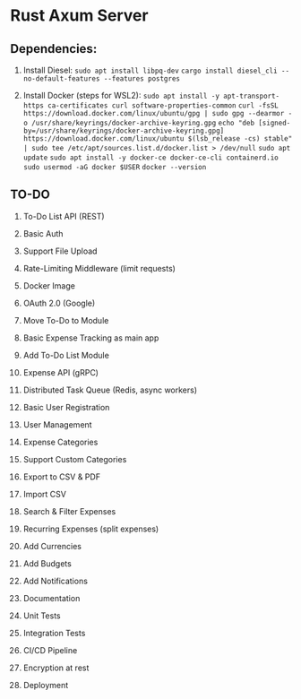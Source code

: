 # Rust Axum Server

## Dependencies:

1. Install Diesel:
`sudo apt install libpq-dev`
`cargo install diesel_cli --no-default-features --features postgres`

2. Install Docker (steps for WSL2):
`sudo apt install -y apt-transport-https ca-certificates curl software-properties-common`
`curl -fsSL https://download.docker.com/linux/ubuntu/gpg | sudo gpg --dearmor -o /usr/share/keyrings/docker-archive-keyring.gpg`
`echo "deb [signed-by=/usr/share/keyrings/docker-archive-keyring.gpg] https://download.docker.com/linux/ubuntu $(lsb_release -cs) stable" | sudo tee /etc/apt/sources.list.d/docker.list > /dev/null`
`sudo apt update`
`sudo apt install -y docker-ce docker-ce-cli containerd.io`
`sudo usermod -aG docker $USER`
`docker --version`

## TO-DO

1. To-Do List API (REST)

2. Basic Auth

3. Support File Upload

4. Rate-Limiting Middleware (limit requests)

5. Docker Image

6. OAuth 2.0 (Google)

7. Move To-Do to Module

8. Basic Expense Tracking as main app

9. Add To-Do List Module

10. Expense API (gRPC)

11. Distributed Task Queue (Redis, async workers)

12. Basic User Registration

13. User Management

14. Expense Categories

15. Support Custom Categories

16. Export to CSV & PDF

17. Import CSV

18. Search & Filter Expenses

19. Recurring Expenses (split expenses)

20. Add Currencies

21. Add Budgets

22. Add Notifications

23. Documentation

24. Unit Tests

25. Integration Tests

26. CI/CD Pipeline

27. Encryption at rest

28. Deployment

